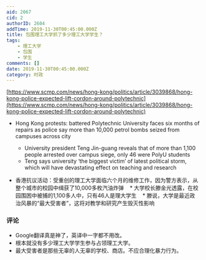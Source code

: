 ```yaml
---
aid: 2067
cid: 2
authorID: 2604
addTime: 2019-11-30T00:45:00.000Z
title: 包围理工大学抓了多少理工大学学生？
tags:
    - 理工大学
    - 包围
    - 学生
comments: []
date: 2019-11-30T00:45:00.000Z
category: 时政
---
```


[https://www.scmp.com/news/hong-kong/politics/article/3039868/hong-kong-police-expected-lift-cordon-around-polytechnic](https://www.scmp.com/news/hong-kong/politics/article/3039868/hong-kong-police-expected-lift-cordon-around-polytechnic)

*   Hong Kong protests: battered Polytechnic University faces six months of repairs as police say more than 10,000 petrol bombs seized from campuses across city
    
    *   University president Teng Jin-guang reveals that of more than 1,100 people arrested over campus siege, only 46 were PolyU students
    *   Teng says university ‘the biggest victim’ of latest political storm, which will have devastating effect on teaching and research
*   香港抗议活动：受重创的理工大学面临六个月的维修工作，因为警方表示，从整个城市的校园中缉获了10,000多枚汽油炸弹    \* 大学校长滕金光透露，在校园围困中被捕的1,100多人中，只有46人是理大学生    \* 滕说，大学是最近政治风暴的“最大受害者”，这将对教学和研究产生毁灭性影响
    

### [](#%E8%AF%84%E8%AE%BA)评论

*   Google翻译真是神了，英译中一字都不用改。
*   根本就没有多少理工大学学生参与占领理工大学。
*   最大受害者是那些无辜的人无辜的学校、商店。不应合理化暴力行为。
